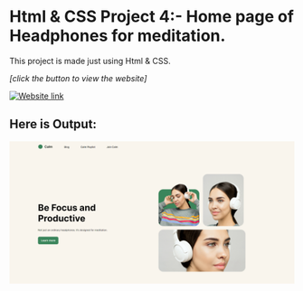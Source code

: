 # Html & CSS Project 4:- Home page of Headphones for meditation. 

This project is made just using Html & CSS.

*[click the button to view the website]* 

[![Website link](https://img.shields.io/badge/Website-Link-green)](https://html-css-project-4.netlify.app/)

## Here is Output:

![output](./output.png)